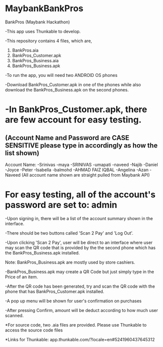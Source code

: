 # MaybankBankPros
BankPros (Maybank Hackathon)

-This app uses Thunkable to develop.

-This repository contains 4 files, which are,

1. BankPros.aia
2. BankPros_Customer.apk
3. BankPros_Business.aia
4. BankPros_Business.apk

-To run the app, you will need two ANDROID OS phones

-Download BankPros_Customer.apk in one of the phones while also download the BankPros_Business.apk on the second phones.

-In BankPros_Customer.apk, there are few account for easy testing.
===============================================================
(Account Name and Password are CASE SENSITIVE please type in accordingly as how the list shown)
-----------------
Account Name:
-Srinivas
-maya
-SRINIVAS
-umapati
-naveed
-Najib
-Daniel
-Joyce
-Peter
-Isabella
-balmohd
-AHMAD FAIZ IQBAL
-Angelina
-Azan
-Naveed
(All account name shown are straight pulled from Maybank API)

For easy testing, all of the account's password are set to: admin
================================================================

-Upon signing in, there will be a list of the account summary shown in the interface.

-There should be two buttons called 'Scan 2 Pay' and 'Log Out'.

-Upon clicking 'Scan 2 Pay', user will be direct to an interface where user may scan the QR code that is provided by the
the second phone which has the  BankPros_Business.apk installed.

Note:  BankPros_Business.apk are mostly used by store cashiers.

-BankPros_Business.apk may create a QR Code but just simply type in the Price of an item.

-After the QR code has been generated, try and scan the QR code with the phone that has BankPros_Customer.apk installed.

-A pop up menu will be shown for user's confirmation on purchases

-After pressing Confirm, amount will be deduct according to how much user scanned.


*For source code, two .aia files are provided. Please use Thunkable to access the source code files

*Links for Thunkable: app.thunkable.com/?locale=en#5241960437645312
